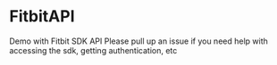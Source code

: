 # FitbitAPI
Demo with Fitbit SDK API
Please pull up an issue if you need help with accessing the sdk, getting authentication, etc
